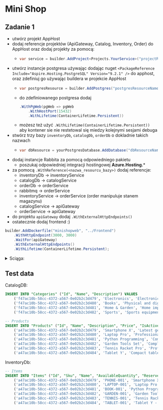 # Mini Shop

## Zadanie 1

- utwórz projekt AppHost
- dodaj referencje projektów (ApiGateway, Catalog, Inventory, Order) do AppHost oraz dodaj projekty za pomocą:
  - ```csharp
    var service = builder.AddProject<Projects.YourService>("projectResourceName");
    ```
- utwórz instancje postgresa używając dodając nuget `<PackageReference Include="Aspire.Hosting.PostgreSQL" Version="9.2.1" />` do apphost, oraz zdefiniuj go używając buildera w projekcie AppHost
  - ```csharp
    var postgresResource = builder.AddPostgres("postgresResourceName");
    ```
  - do zdefiniowanego postgresa dodaj
    ```csharp
    .WithPgWeb(pgWeb => pgWeb
        .WithHostPort(15432)
        .WithLifetime(ContainerLifetime.Persistent))
    ```
  - możesz też użyć `.WithLifetime(ContainerLifetime.Persistent))` aby kontener sie nie restetowal się miedzy kolejnymi sesjami debuga
- stwórz trzy bazy `inventoryDb`, `catalogDb`, `orderDb` o dokladnie takich nazwach
  - ```csharp
    var dbResource = yourPostgresDatabase.AddDatabase("dbResourceName");
    ```
- dodaj instancje Rabbita za pomocą odpowiedniego pakietu
  - poszukaj odpowiedniej integracji hostingowej **Azure.Hosting.***
- za pomocą `.WithReference(<nazwa_resourcu_bazy>)` dodaj referencje:
  - inventoryDb -> inventoryService
  - catalogDb -> catalogService
  - orderDb -> orderService
  - rabbitmq -> orderService
  - inventoryService -> orderService (order manipuluje stanem magazynu)
  - catalogService -> apiGateway
  - orderService -> apiGateway
- do projektu `apiGateway` dodaj `.WithExternalHttpEndpoints()`
- ostatecznie dodaj frontend :)
```csharp
builder.AddDockerfile("minishopweb", "../Frontend")
    .WithHttpEndpoint(3000, 3000)
    .WaitFor(apiGateway)
    .WithExternalHttpEndpoints()
    .WithLifetime(ContainerLifetime.Persistent);
```

<details>
<summary>Sciąga:</summary>

Postgres:
```csharp
var postgres = builder
    .AddPostgres("postgres")
    .WithPgWeb(pgWeb => pgWeb
        .WithHostPort(15432)
        .WithLifetime(ContainerLifetime.Persistent))
    .WithLifetime(ContainerLifetime.Persistent);
```

Bazy:
```csharp
var inventoryDb = postgres.AddDatabase("inventoryDb");
var catalogDb = postgres.AddDatabase("catalogDb");
var orderDb = postgres.AddDatabase("orderDb");
```

RabbitMq:
```xml
<PackageReference Include="Aspire.Hosting.RabbitMQ" Version="9.2.1" />
```

```csharp
var rabbitmq = builder.AddRabbitMQ("rabbitmq")
    .WithContainerName("rabbitmq.aspire")
    .WithLifetime(ContainerLifetime.Persistent);
```

Serwisy:
```csharp
var catalog = builder.AddProject<Projects.Catalog>("catalog")
    .WithReference(catalogDb)
    .WaitFor(catalogDb);

var inventory = builder.AddProject<Projects.Inventory>("inventory")
    .WithReference(inventoryDb)
    .WaitFor(inventoryDb);

var order = builder.AddProject<Projects.Order>("order")
    .WithReference(inventory)
    .WithReference(orderDb)
    .WithReference(rabbitmq)
    .WaitFor(inventory)
    .WaitFor(orderDb)
    .WaitFor(rabbitmq);
```

ApiGateway:
```csharp
var apiGateway = builder.AddProject<Projects.ApiGateway>("apigateway")
    .WithReference(catalog)
    .WithReference(order)
    .WithExternalHttpEndpoints()
    .WaitFor(catalog)
    .WaitFor(order);

```

</details>

## Test data

CatalogDB:
```sql
INSERT INTO "Categories" ("Id", "Name", "Description") VALUES
    ('f47ac10b-58cc-4372-a567-0e02b2c3d479', 'Electronics', 'Electronic devices and accessories'),
    ('f47ac10b-58cc-4372-a567-0e02b2c3d480', 'Books', 'Physical and digital books'),
    ('f47ac10b-58cc-4372-a567-0e02b2c3d481', 'Home & Garden', 'Home improvement and garden supplies'),
    ('f47ac10b-58cc-4372-a567-0e02b2c3d482', 'Sports', 'Sports equipment and accessories');

-- Products
INSERT INTO "Products" ("Id", "Name", "Description", "Price", "IsActive", "CategoryId", "Tags") VALUES
    ('a47ac10b-58cc-4372-a567-0e02b2c3d479', 'Smartphone X', 'Latest generation smartphone with advanced features', 999.99, true, 'f47ac10b-58cc-4372-a567-0e02b2c3d479', ARRAY['electronics', 'mobile', 'smartphone']),
    ('a47ac10b-58cc-4372-a567-0e02b2c3d480', 'Laptop Pro', 'Professional laptop for demanding users', 1499.99, true, 'f47ac10b-58cc-4372-a567-0e02b2c3d479', ARRAY['electronics', 'computer', 'laptop']),
    ('a47ac10b-58cc-4372-a567-0e02b2c3d481', 'Python Programming', 'Comprehensive guide to Python programming', 49.99, true, 'f47ac10b-58cc-4372-a567-0e02b2c3d480', ARRAY['programming', 'education', 'software']),
    ('a47ac10b-58cc-4372-a567-0e02b2c3d482', 'Garden Tools Set', 'Complete set of essential garden tools', 129.99, true, 'f47ac10b-58cc-4372-a567-0e02b2c3d481', ARRAY['garden', 'tools', 'outdoor']),
    ('a47ac10b-58cc-4372-a567-0e02b2c3d483', 'Tennis Racket Pro', 'Professional grade tennis racket', 199.99, true, 'f47ac10b-58cc-4372-a567-0e02b2c3d482', ARRAY['sports', 'tennis', 'equipment']),
    ('a47ac10b-58cc-4372-a567-0e02b2c3d484', 'Tablet Y', 'Compact tablet for entertainment', 299.99, false, 'f47ac10b-58cc-4372-a567-0e02b2c3d479', ARRAY['electronics', 'tablet', 'mobile']);
```
InventoryDb:
```sql
-- Items
INSERT INTO "Items" ("Id", "Sku", "Name", "AvailableQuantity", "ReservedQuantity", "Price", "CreatedAt", "UpdatedAt") VALUES
    ('a47ac10b-58cc-4372-a567-0e02b2c3d479', 'PHONE-001', 'Smartphone X - 128GB Black', 50, 5, 999.99, '2024-02-18 10:00:00+00', '2024-02-18 10:00:00+00'),
    ('a47ac10b-58cc-4372-a567-0e02b2c3d480', 'LAPTOP-001', 'Laptop Pro - 16GB/512GB', 20, 2, 1499.99, '2024-02-18 10:00:00+00', '2024-02-18 10:00:00+00'),
    ('a47ac10b-58cc-4372-a567-0e02b2c3d481', 'BOOK-001', 'Python Programming - Hardcover', 100, 10, 49.99, '2024-02-18 10:00:00+00', '2024-02-18 10:00:00+00'),
    ('a47ac10b-58cc-4372-a567-0e02b2c3d482', 'GARDEN-001', 'Garden Tools Set - Basic', 30, 0, 129.99, '2024-02-18 10:00:00+00', '2024-02-18 10:00:00+00'),
    ('a47ac10b-58cc-4372-a567-0e02b2c3d483', 'TENNIS-001', 'Tennis Racket Pro - Adult', 25, 2, 199.99, '2024-02-18 10:00:00+00', '2024-02-18 10:00:00+00'),
    ('a47ac10b-58cc-4372-a567-0e02b2c3d484', 'TABLET-001', 'Tablet Y - 64GB', 0, 0, 299.99, '2024-02-18 10:00:00+00', '2024-02-18 10:00:00+00');

```